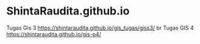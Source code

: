 # ShintaRaudita.github.io
Tugas Gis 3 
https://shintaraudita.github.io/gis_tugas/giss3/
br
Tugas GIS 4
https://shintaraudita.github.io/gis-p4/
